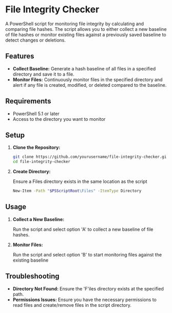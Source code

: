 # File Integrity Checker

A PowerShell script for monitoring file integrity by calculating and comparing file hashes. The script allows you to either collect a new baseline of file hashes or monitor existing files against a previously saved baseline to detect changes or deletions.

## Features

- **Collect Baseline:** Generate a hash baseline of all files in a specified directory and save it to a file.
- **Monitor Files:** Continuously monitor files in the specified directory and alert if any file is created, modified, or deleted compared to the baseline.

## Requirements

- PowerShell 5.1 or later
- Access to the directory you want to monitor

## Setup

1. **Clone the Repository:**

   ```bash
   git clone https://github.com/yourusername/file-integrity-checker.git
   cd file-integrity-checker

2. **Create Directory:**

   Ensure a Files directory exists in the same location as the script

   ```bash
   New-Item -Path "$PSScriptRoot\Files" -ItemType Directory


## Usage

1. **Collect a New Baseline:**

   Run the script and select option 'A' to collect a new baseline of file hashes.

   
3. **Monitor Files:**

   Run the script and select option 'B' to start monitoring files against the existing baseline


## Troubleshooting

- **Directory Not Found:** Ensure the 'F'iles directory exists at the specified path.
- **Permissions Issues:** Ensure you have the necessary permissions to read files and create/remove files in the script directory.
